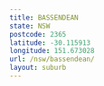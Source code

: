 ```yaml
---
title: BASSENDEAN
state: NSW
postcode: 2365
latitude: -30.115913
longitude: 151.673028
url: /nsw/bassendean/
layout: suburb
---
```

